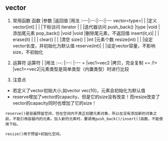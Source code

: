 ## vector

1. 常用函数
函数   |参数  |返回值 |用法
:---|:--:|:--:|---
vector\<type\>|   |     |定义
vector[int] |     |     |下标访问
iterator    |     |     |迭代器访问
push_back() |type |void |添加尾元素
pop_back()  |void |void |删除尾元素，不返回值
insert(it,x)|     |     |
erase(it)   |     |     |
clear()     |     |     |清空
size()      |     |int  |元素个数
resize(int) |     |     |设定vector长度，并初始化为默认值
reserve(int)|     |     |设定vector容量，不影响size，不初始化

2. 运算符
运算符  |   |用法
:--:    |:--:   |---
=       |vec1=vec2 |拷贝，完全复制
== /!=   |vec1==vec2|元素类型是简单类型（内置类型）时进行比较

3. 注意点
  + 若定义了vector初始大小,如vector<int> vec(10)，元素会初始化为默认值
  +  reserve增加了vector的capacity，但是它的size没有改变！而resize改变了vector的capacity同时也增加了它的size！

    reserve()是容器预留空间，但在空间内不真正创建元素对象，所以在没有添加新的对象之前，不能引用容器内的元素。加入新的元素时，要调用push_back()/insert()函数，不能使用下标。

    resize()用于预留+初始化空间。
